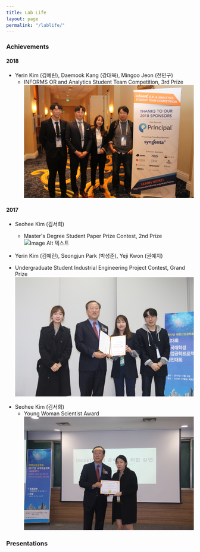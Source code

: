 ```yaml
---
title: Lab Life
layout: page
permalink: "/lablife/"
---
```


### Achievements
#### 2018
* Yerin Kim (김예린), Daemook Kang (강대묵), Mingoo Jeon (전민구)
	- INFORMS OR and Analytics Student Team Competition, 3rd Prize
![Image Alt 텍스트](/assets/informs.jpg) 

#### 2017
* Seohee Kim (김서희)
	-  Master's Degree Student Paper Prize Contest, 2nd Prize 
![Image Alt 텍스트](/assets/seohee1.jpg) 

* Yerin Kim (김예린), Seongjun Park (박성준),  Yeji Kwon (권예지)
 - Undergraduate Student Industrial Engineering Project Contest, Grand Prize
 ![Image Alt 텍스트](/assets/lapista1.png) 

* Seohee Kim (김서희)
	- Young Woman Scientist Award 
![Image Alt 텍스트](/assets/seohee2.png) 

### Presentations